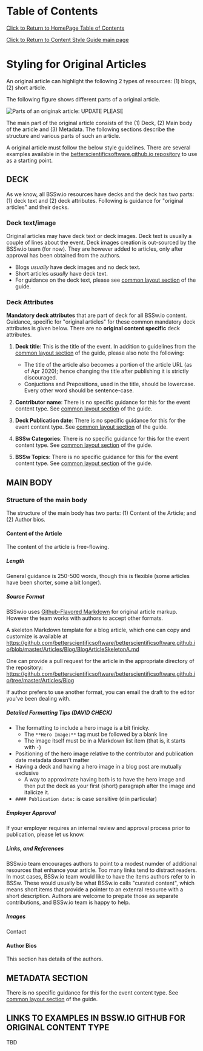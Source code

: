 Table of Contents
===============================
[Click to Return to HomePage Table of Contents](../../README.md)

[Click to Return to Content Style Guide main page](ContentStyleGuide.md)


# Styling for Original Articles

An original article can highlight the following 2 types of resources: (1) blogs, (2) short article.

The following figure shows different parts of a original article.

![Parts of an originak article: UPDATE PLEASE](https://github.com/betterscientificsoftware/images/blob/master/documentation-cc-example.jpg)

The main part of the original article consists of the (1) Deck, (2) Main body of the article and (3) Metadata. The following sections describe the structure and various parts of such an article.

A original article must follow the below style guidelines. There are several examples available in the [betterscientificsoftware.github.io repository](https://github.com/betterscientificsoftware/betterscientificsoftware.github.io) to use as a starting point.


## DECK
As we know, all BSSw.io resources have decks and the deck has two parts: (1) deck text and (2) deck attributes. Following is guidance for "original articles" and their decks.

### Deck text/image
Original articles may have deck text or deck images. Deck text is usually a couple of lines about the event. Deck images creation is out-sourced by the BSSw.io team (for now). They are however added to articles, only after approval has been obtained from the authors.
 * Blogs *usually* have deck images and no deck text. 
 * Short articles *usually* have deck text. 
 * For guidance on the deck text, please see [common layout section](CommonLayout.md) of the guide.

### Deck Attributes

**Mandatory deck attributes** that are part of deck for all BSSw.io content. Guidance, specific for "original articles" for these common mandatory deck attributes is given below. There are no **original content specific** deck attributes.

1. **Deck title**: This is the title of the event. In addition to guidelines from the [common layout section](CommonLayout.md) of the guide, please also note the following:
	* The title of the article also becomes a portion of the article URL (as of Apr 2020); hence changing the title after publishing it is strictly discouraged.
	* Conjuctions and Prepositions, used in the title, should be lowercase. Every other word should be sentence-case.

2. **Contributor name**: There is no specific guidance for this for the event content type. See [common layout section](CommonLayout.md) of the guide.

3. **Deck Publication date**: There is no specific guidance for this for the event content type. See [common layout section](CommonLayout.md) of the guide.

4. **BSSw Categories**:  There is no specific guidance for this for the event content type. See [common layout section](CommonLayout.md) of the guide.

5. **BSSw Topics**: There is no specific guidance for this for the event content type. See [common layout section](CommonLayout.md) of the guide.


## MAIN BODY

### Structure of the main body
The structure of the main body has two parts: (1) Content of the Article; and (2) Author bios. 

#### Content of the Article
The content of the article is free-flowing.

##### Length
General guidance is 250-500 words, though this is flexible (some articles have been shorter, some a bit longer). 

##### Source Format
BSSw.io uses [Github-Flavored Markdown](https://guides.github.com/features/mastering-markdown/) for original article markup.  However the team works with authors to accept other formats.

A skeleton Markdown template for a blog article, which one can copy and customize is available at https://github.com/betterscientificsoftware/betterscientificsoftware.github.io/blob/master/Articles/Blog/BlogArticleSkeletonA.md

One can provide a pull request for the article in the appropriate directory of the repository: https://github.com/betterscientificsoftware/betterscientificsoftware.github.io/tree/master/Articles/Blog

If author prefers to use another format, you can email the draft to the editor you've been dealing with.

##### Detailed Formatting Tips (DAVID CHECK)
 - The formatting to include a hero image is a bit finicky.
   - The `**Hero Image:**` tag must be followed by a blank line
   - The image itself must be in a Markdown list item (that is, it starts with `-`)
 - Positioning of the hero image relative to the contributor and publication date metadata doesn't matter
 - Having a deck and having a hero image in a blog post are mutually exclusive
   - A way to approximate having both is to have the hero image and then put the deck as your first (short) paragraph after the image and italicize it.
 - `#### Publication date:` is case sensitive (`d` in particular)

##### Employer Approval
If your employer requires an internal review and approval process prior to publication, please let us know.


##### Links, and References
BSSw.io team encourages authors to point to a modest numder of additional resources that enhance your article.  Too many links tend to distract readers.  In most cases, BSSw.io team would like to have the items authors refer to in BSSw.  These would usually be what BSSw.io calls "curated content", which means short items that provide a pointer to an extenral resource with a short description.  Authors are welcome to prepate those as separate contributions, and BSSw.io team is happy to help.

##### Images
Contact

#### Author Bios
This section has details of the authors.

## METADATA SECTION
There is no specific guidance for this for the event content type. See [common layout section](CommonLayout.md) of the guide.


## LINKS TO EXAMPLES IN BSSW.IO GITHUB FOR ORIGINAL CONTENT TYPE
TBD



<!---
   Publish: no
---!>
